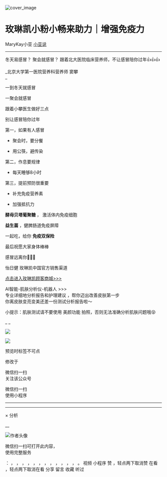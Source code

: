![cover_image](https://mmbiz.qlogo.cn/mmbiz_jpg/A8SKDch4cJG1D01JrgRMID3vgoEZobspITqEeX15U5lx4K6ZZSSdSwviaZkXb5tGTGRZj5UWhWdEbDU2AMm1J5w/0?wx_fmt=jpeg)

#  玫琳凯小粉小畅来助力｜增强免疫力

MaryKay小亚  [ 小亚说 ](javascript:void\(0\);)

__ _ _ _ _

  
冬天易感冒？  聚会就感冒？  跟着北大医院临床营养师，不让感冒陪你过年👍👍👍  

_北京大学第一医院营养科营养师 窦攀  
_

  

一到冬天就感冒

  

一聚会就感冒

  

跟着小攀医生做好三点

  

别让感冒陪你过年

  

第一，如果有人感冒

  

  * 聚会时，要分餐 

  

  * 用公筷，避传染 

  

第二，作息要规律

  

  * 每天睡够8小时 

  

第三，提前预防很重要

  

  * 补充免疫营养素 

  

  * 加强抵抗力 

  

**酵母贝塔葡聚糖** ，  激活体内免疫细胞

  

**益生菌** ，健脾肠道免疫屏障

  

一起吃，给你  **免疫双保险**

  

最后祝愿大家身体棒棒

  

感冒远离你👋👋👋

  
怡日健  玫琳凯中国官方销售渠道  
  
[ 点击进入玫琳凯顾客商城>>> ]()  

  
AI智能-肌肤分析仪-机器人 >>>  
专业详细地分析报告和护理建议  ，帮你迈出改善皮肤第一步  
你离皮肤变亮变美还差一份测试分析报告啦～  
  

小提示：肌肤测试请不要使用  美颜功能  拍照，否则无法准确分析肌肤问题哦😝

_ _

  

![](https://mmbiz.qpic.cn/mmbiz_gif/b96CibCt70iaZ7Bia3Wm91cEuWhERXfCYjTia9tf7aMjVBNRETSa2NpGjCV6tyNvgCLos8LBgwEgxcwaIw8zdOsG7A/640?wx_fmt=gif)

![](https://mmbiz.qpic.cn/mmbiz_jpg/A8SKDch4cJEicCnqTxiatgGquhIicZ1wJ1Dth5YOOzoYV7U4N3HmiaO0vVAzjOpBVdtF0gnL632Fc7HqiaDmgveQDEw/640?wx_fmt=jpeg)

  

  

  

  

预览时标签不可点

修改于

微信扫一扫  
关注该公众号



微信扫一扫  
使用小程序

****



****



×  分析

__

![作者头像](http://mmbiz.qpic.cn/mmbiz_png/A8SKDch4cJE0KicTMyrVCx3VLqEgic5sJ1V5QeGZTibG9GLZlSCXSj5ByXNkib5PBrZVMkI41KKxgwE1K9gfypUeRg/0?wx_fmt=png)

微信扫一扫可打开此内容，  
使用完整服务

：  ，  ，  ，  ，  ，  ，  ，  ，  ，  ，  ，  ，  。  视频  小程序  赞  ，轻点两下取消赞  在看  ，轻点两下取消在看
分享  留言  收藏  听过

